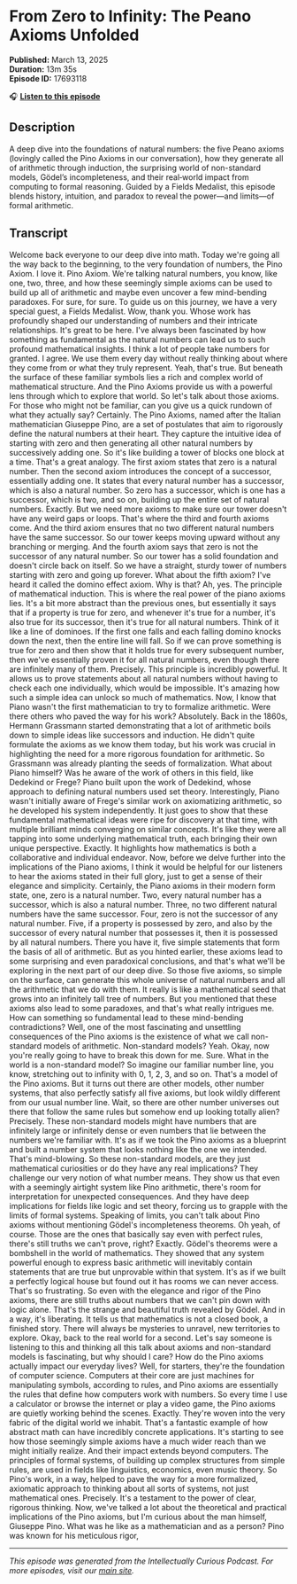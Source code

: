 # From Zero to Infinity: The Peano Axioms Unfolded

**Published:** March 13, 2025  
**Duration:** 13m 35s  
**Episode ID:** 17693118

🎧 **[Listen to this episode](https://intellectuallycurious.buzzsprout.com/2529712/episodes/17693118-from-zero-to-infinity-the-peano-axioms-unfolded)**

## Description

A deep dive into the foundations of natural numbers: the five Peano axioms (lovingly called the Pino Axioms in our conversation), how they generate all of arithmetic through induction, the surprising world of non-standard models, Gödel’s incompleteness, and their real‑world impact from computing to formal reasoning. Guided by a Fields Medalist, this episode blends history, intuition, and paradox to reveal the power—and limits—of formal arithmetic.

## Transcript

Welcome back everyone to our deep dive into math. Today we're going all the way back to the beginning, to the very foundation of numbers, the Pino Axiom. I love it. Pino Axiom. We're talking natural numbers, you know, like one, two, three, and how these seemingly simple axioms can be used to build up all of arithmetic and maybe even uncover a few mind-bending paradoxes. For sure, for sure. To guide us on this journey, we have a very special guest, a Fields Medalist. Wow, thank you. Whose work has profoundly shaped our understanding of numbers and their intricate relationships. It's great to be here. I've always been fascinated by how something as fundamental as the natural numbers can lead us to such profound mathematical insights. I think a lot of people take numbers for granted. I agree. We use them every day without really thinking about where they come from or what they truly represent. Yeah, that's true. But beneath the surface of these familiar symbols lies a rich and complex world of mathematical structure. And the Pino Axioms provide us with a powerful lens through which to explore that world. So let's talk about those axioms. For those who might not be familiar, can you give us a quick rundown of what they actually say? Certainly. The Pino Axioms, named after the Italian mathematician Giuseppe Pino, are a set of postulates that aim to rigorously define the natural numbers at their heart. They capture the intuitive idea of starting with zero and then generating all other natural numbers by successively adding one. So it's like building a tower of blocks one block at a time. That's a great analogy. The first axiom states that zero is a natural number. Then the second axiom introduces the concept of a successor, essentially adding one. It states that every natural number has a successor, which is also a natural number. So zero has a successor, which is one has a successor, which is two, and so on, building up the entire set of natural numbers. Exactly. But we need more axioms to make sure our tower doesn't have any weird gaps or loops. That's where the third and fourth axioms come. And the third axiom ensures that no two different natural numbers have the same successor. So our tower keeps moving upward without any branching or merging. And the fourth axiom says that zero is not the successor of any natural number. So our tower has a solid foundation and doesn't circle back on itself. So we have a straight, sturdy tower of numbers starting with zero and going up forever. What about the fifth axiom? I've heard it called the domino effect axiom. Why is that? Ah, yes. The principle of mathematical induction. This is where the real power of the piano axioms lies. It's a bit more abstract than the previous ones, but essentially it says that if a property is true for zero, and whenever it's true for a number, it's also true for its successor, then it's true for all natural numbers. Think of it like a line of dominoes. If the first one falls and each falling domino knocks down the next, then the entire line will fall. So if we can prove something is true for zero and then show that it holds true for every subsequent number, then we've essentially proven it for all natural numbers, even though there are infinitely many of them. Precisely. This principle is incredibly powerful. It allows us to prove statements about all natural numbers without having to check each one individually, which would be impossible. It's amazing how such a simple idea can unlock so much of mathematics. Now, I know that Piano wasn't the first mathematician to try to formalize arithmetic. Were there others who paved the way for his work? Absolutely. Back in the 1860s, Hermann Grassmann started demonstrating that a lot of arithmetic boils down to simple ideas like successors and induction. He didn't quite formulate the axioms as we know them today, but his work was crucial in highlighting the need for a more rigorous foundation for arithmetic. So Grassmann was already planting the seeds of formalization. What about Piano himself? Was he aware of the work of others in this field, like Dedekind or Frege? Piano built upon the work of Dedekind, whose approach to defining natural numbers used set theory. Interestingly, Piano wasn't initially aware of Frege's similar work on axiomatizing arithmetic, so he developed his system independently. It just goes to show that these fundamental mathematical ideas were ripe for discovery at that time, with multiple brilliant minds converging on similar concepts. It's like they were all tapping into some underlying mathematical truth, each bringing their own unique perspective. Exactly. It highlights how mathematics is both a collaborative and individual endeavor. Now, before we delve further into the implications of the Piano axioms, I think it would be helpful for our listeners to hear the axioms stated in their full glory, just to get a sense of their elegance and simplicity. Certainly, the Piano axioms in their modern form state, one, zero is a natural number. Two, every natural number has a successor, which is also a natural number. Three, no two different natural numbers have the same successor. Four, zero is not the successor of any natural number. Five, if a property is possessed by zero, and also by the successor of every natural number that possesses it, then it is possessed by all natural numbers. There you have it, five simple statements that form the basis of all of arithmetic. But as you hinted earlier, these axioms lead to some surprising and even paradoxical conclusions, and that's what we'll be exploring in the next part of our deep dive. So those five axioms, so simple on the surface, can generate this whole universe of natural numbers and all the arithmetic that we do with them. It really is like a mathematical seed that grows into an infinitely tall tree of numbers. But you mentioned that these axioms also lead to some paradoxes, and that's what really intrigues me. How can something so fundamental lead to these mind-bending contradictions? Well, one of the most fascinating and unsettling consequences of the Pino axioms is the existence of what we call non-standard models of arithmetic. Non-standard models? Yeah. Okay, now you're really going to have to break this down for me. Sure. What in the world is a non-standard model? So imagine our familiar number line, you know, stretching out to infinity with 0, 1, 2, 3, and so on. That's a model of the Pino axioms. But it turns out there are other models, other number systems, that also perfectly satisfy all five axioms, but look wildly different from our usual number line. Wait, so there are other number universes out there that follow the same rules but somehow end up looking totally alien? Precisely. These non-standard models might have numbers that are infinitely large or infinitely dense or even numbers that lie between the numbers we're familiar with. It's as if we took the Pino axioms as a blueprint and built a number system that looks nothing like the one we intended. That's mind-blowing. So these non-standard models, are they just mathematical curiosities or do they have any real implications? They challenge our very notion of what number means. They show us that even with a seemingly airtight system like Pino arithmetic, there's room for interpretation for unexpected consequences. And they have deep implications for fields like logic and set theory, forcing us to grapple with the limits of formal systems. Speaking of limits, you can't talk about Pino axioms without mentioning Gödel's incompleteness theorems. Oh yeah, of course. Those are the ones that basically say even with perfect rules, there's still truths we can't prove, right? Exactly. Gödel's theorems were a bombshell in the world of mathematics. They showed that any system powerful enough to express basic arithmetic will inevitably contain statements that are true but unprovable within that system. It's as if we built a perfectly logical house but found out it has rooms we can never access. That's so frustrating. So even with the elegance and rigor of the Pino axioms, there are still truths about numbers that we can't pin down with logic alone. That's the strange and beautiful truth revealed by Gödel. And in a way, it's liberating. It tells us that mathematics is not a closed book, a finished story. There will always be mysteries to unravel, new territories to explore. Okay, back to the real world for a second. Let's say someone is listening to this and thinking all this talk about axioms and non-standard models is fascinating, but why should I care? How do the Pino axioms actually impact our everyday lives? Well, for starters, they're the foundation of computer science. Computers at their core are just machines for manipulating symbols, according to rules, and Pino axioms are essentially the rules that define how computers work with numbers. So every time I use a calculator or browse the internet or play a video game, the Pino axioms are quietly working behind the scenes. Exactly. They're woven into the very fabric of the digital world we inhabit. That's a fantastic example of how abstract math can have incredibly concrete applications. It's starting to see how those seemingly simple axioms have a much wider reach than we might initially realize. And their impact extends beyond computers. The principles of formal systems, of building up complex structures from simple rules, are used in fields like linguistics, economics, even music theory. So Pino's work, in a way, helped to pave the way for a more formalized, axiomatic approach to thinking about all sorts of systems, not just mathematical ones. Precisely. It's a testament to the power of clear, rigorous thinking. Now, we've talked a lot about the theoretical and practical implications of the Pino axioms, but I'm curious about the man himself, Giuseppe Pino. What was he like as a mathematician and as a person? Pino was known for his meticulous rigor,

---
*This episode was generated from the Intellectually Curious Podcast. For more episodes, visit our [main site](https://intellectuallycurious.buzzsprout.com).*
